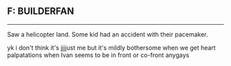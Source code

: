 ## F: BUILDERFAN
---------
Saw a helicopter land. Some kid had an accident with their pacemaker.


yk i don't think it's jjjjust me but it's mildly bothersome when we get heart palpatations when Ivan seems to be in front or co-front
anygays
